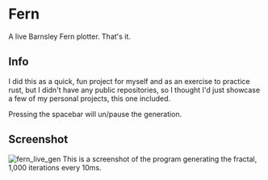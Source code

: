 # Fern
A live Barnsley Fern plotter. That's it.

## Info
I did this as a quick, fun project for myself and as an exercise to practice rust, 
but I didn't have any public repositories, so I thought I'd just 
showcase a few of my personal projects, this one included. 


Pressing the spacebar will un/pause the generation.

## Screenshot
![fern_live_gen](https://user-images.githubusercontent.com/57567946/115565145-69a4f580-a2b9-11eb-968c-5edbb2e859b2.png)
This is a screenshot of the program generating the fractal, 1,000 iterations every 10ms.

